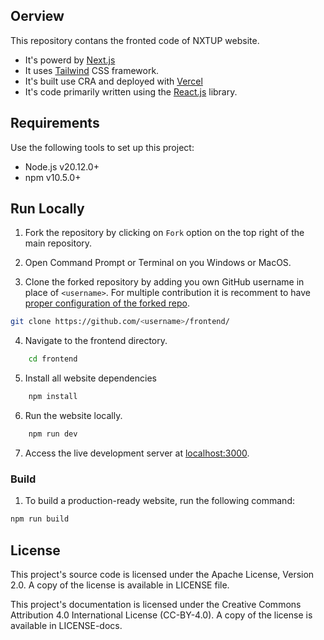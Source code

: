 ## Oerview 

This repository contans the fronted code of NXTUP website. 

* It's powerd by [Next.js](https://nextjs.org/)
* It uses [Tailwind](https://tailwindcss.com/) CSS framework.
* It's built use CRA and deployed with [Vercel](https://vercel.com/)
* It's code primarily written using the [React.js](https://react.dev/) library.

## Requirements 

Use the following tools to set up this project: 

* Node.js v20.12.0+
* npm v10.5.0+

## Run Locally 

1. Fork the repository by clicking on `Fork` option on the top right of the main repository.
  
2. Open Command Prompt or Terminal on you Windows or MacOS.
  
3. Clone the forked repository by adding you own GitHub username in place of `<username>`. For multiple contribution it is recomment to have [proper configuration of the forked repo](https://github.com/nxtuporg/community/blob/main/git-workflow.md).
```bash
git clone https://github.com/<username>/frontend/
```

4. Navigate to the frontend directory.
```bash
    cd frontend
```

5. Install all website dependencies
```bash
    npm install
```

6. Run the website locally.

```bash
    npm run dev
```

7. Access the live development server at [localhost:3000](http://localhost:3000).

### Build

1. To build a production-ready website, run the following command:

```bash
npm run build
```

## License

This project's source code is licensed under the Apache License, Version 2.0. A copy of the
license is available in LICENSE file.

This project's documentation is licensed under the Creative Commons Attribution
4.0 International License (CC-BY-4.0). A copy of the license is available in
LICENSE-docs.
